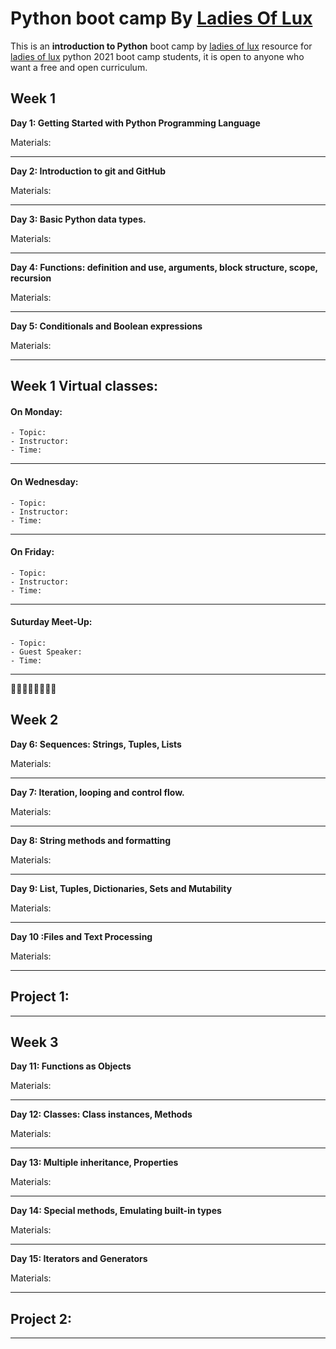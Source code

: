 # Python boot camp By [Ladies Of Lux](https://twitter.com/Ladies_Of_Lux) 

This is an **introduction to Python** boot camp by [ladies of lux](https://twitter.com/Ladies_Of_Lux) resource for [ladies of lux](https://twitter.com/Ladies_Of_Lux)  python 2021 boot camp students, it is open to anyone who want a free and open curriculum.


## **Week 1**

**Day 1: Getting Started with Python Programming Language**


Materials: 



***
**Day 2: Introduction to git and GitHub**


Materials:

***
**Day 3: Basic Python data types.**


Materials:

***
**Day 4: Functions: definition and use, arguments, block structure, scope, recursion**



Materials:

***
**Day 5: Conditionals and Boolean expressions**


Materials:

*** 
## **Week 1 Virtual classes:**

#### **On Monday:**

    - Topic:
    - Instructor:
    - Time:
*** 
#### **On Wednesday:**

    - Topic:
    - Instructor:
    - Time:
***
#### **On Friday:**

    - Topic:
    - Instructor:
    - Time:
***
#### Suturday Meet-Up:
    - Topic:
    - Guest Speaker:
    - Time:
***

**🥳🥳🥳🥳🥳🥳🥳🥳**

## **Week 2** 
**Day 6: Sequences: Strings, Tuples, Lists** 

Materials:

***
**Day 7: Iteration, looping and control flow.** 


Materials:

***
**Day 8: String methods and formatting**


Materials:

***
**Day 9: List, Tuples, Dictionaries, Sets and Mutability** 


Materials:

***
**Day 10 :Files and Text Processing**



Materials:
***

## Project 1: 

*** 
## **Week 3** 

**Day 11: Functions as Objects**

Materials:

***
**Day 12:  Classes: Class instances, Methods** 


Materials:

***
**Day 13: Multiple inheritance, Properties**


Materials:
***
**Day 14: Special methods, Emulating built-in types**


Materials:
***
**Day 15: Iterators and Generators**


Materials:

*** 
## Project 2: 

***

 